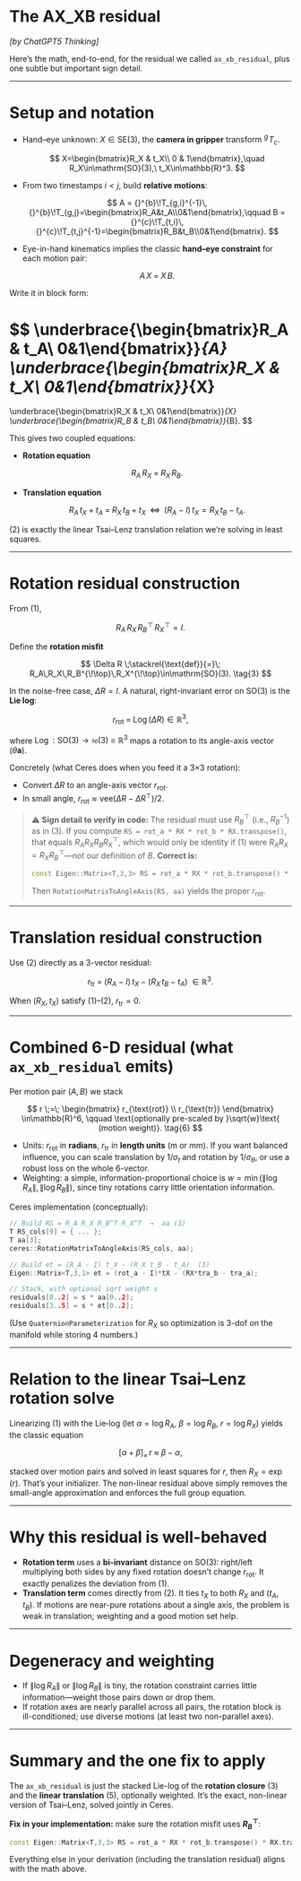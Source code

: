 # The AX_XB residual

*[by ChatGPT5 Thinking]*

Here’s the math, end-to-end, for the residual we called `ax_xb_residual`, plus one subtle but important sign detail.

---

# Setup and notation

* Hand–eye unknown: $X \in \mathrm{SE}(3)$, the **camera in gripper** transform $^{g}\!T_c$.

  $$
  X=\begin{bmatrix}R_X & t_X\\ 0 & 1\end{bmatrix},\quad R_X\in\mathrm{SO}(3),\ t_X\in\mathbb{R}^3.
  $$
* From two timestamps $i<j$, build **relative motions**:

  $$
  A = {}^{b}\!T_{g,i}^{-1}\,{}^{b}\!T_{g,j}=\begin{bmatrix}R_A&t_A\\0&1\end{bmatrix},\qquad
  B = {}^{c}\!T_{t,i}\,{}^{c}\!T_{t,j}^{-1}=\begin{bmatrix}R_B&t_B\\0&1\end{bmatrix}.
  $$
* Eye-in-hand kinematics implies the classic **hand–eye constraint** for each motion pair:

  $$
  A\,X \;=\; X\,B.
  $$

Write it in block form:

$$
\underbrace{\begin{bmatrix}R_A & t_A\\ 0&1\end{bmatrix}}_{A}
\underbrace{\begin{bmatrix}R_X & t_X\\ 0&1\end{bmatrix}}_{X}
=
\underbrace{\begin{bmatrix}R_X & t_X\\ 0&1\end{bmatrix}}_{X}
\underbrace{\begin{bmatrix}R_B & t_B\\ 0&1\end{bmatrix}}_{B}.
$$

This gives two coupled equations:

* **Rotation equation**

  $$
  R_A\,R_X \;=\; R_X\,R_B.
  \tag{1}
  $$
* **Translation equation**

  $$
  R_A\,t_X + t_A \;=\; R_X\,t_B + t_X
  \;\;\Longleftrightarrow\;\;
  (R_A-I)\,t_X = R_X\,t_B - t_A.
  \tag{2}
  $$

(2) is exactly the linear Tsai–Lenz translation relation we’re solving in least squares.

---

# Rotation residual construction

From (1),

$$
R_A\,R_X\,R_B^{\!\top}\,R_X^{\!\top}=I.
$$

Define the **rotation misfit**

$$
\Delta R \;\stackrel{\text{def}}{=}\; R_A\,R_X\,R_B^{\!\top}\,R_X^{\!\top}\in\mathrm{SO}(3).
\tag{3}
$$

In the noise-free case, $\Delta R=I$. A natural, right-invariant error on $\mathrm{SO}(3)$ is the **Lie log**:

$$
r_{\text{rot}} \;=\; \operatorname{Log}(\Delta R)\in\mathbb{R}^3,
\tag{4}
$$

where $\operatorname{Log}:\mathrm{SO}(3)\to\mathfrak{so}(3)\cong\mathbb{R}^3$ maps a rotation to its angle-axis vector ($\theta\mathbf{a}$).

Concretely (what Ceres does when you feed it a 3×3 rotation):

* Convert $\Delta R$ to an angle-axis vector $r_{\text{rot}}$.
* In small angle, $r_{\text{rot}}\approx \mathrm{vee}(\Delta R - \Delta R^\top)/2$.

> ⚠️ **Sign detail to verify in code:**
> The residual must use $R_B^{\!\top}$ (i.e., $R_B^{-1}$) as in (3).
> If you compute `RS = rot_a * RX * rot_b * RX.transpose()`, that equals $R_A R_X R_B R_X^\top$, which would only be identity if (1) were $R_A R_X = R_X R_B^{\!\top}$—not our definition of $B$.
> **Correct is:**
>
> ```cpp
> const Eigen::Matrix<T,3,3> RS = rot_a * RX * rot_b.transpose() * RX.transpose();
> ```
>
> Then `RotationMatrixToAngleAxis(RS, aa)` yields the proper $r_{\text{rot}}$.

---

# Translation residual construction

Use (2) directly as a 3-vector residual:

$$
r_{\text{tr}} \;=\; (R_A - I)\,t_X \;-\; (R_X\,t_B - t_A)\;\in\mathbb{R}^3.
\tag{5}
$$

When $(R_X,t_X)$ satisfy (1)–(2), $r_{\text{tr}}=0$.

---

# Combined 6-D residual (what `ax_xb_residual` emits)

Per motion pair $(A,B)$ we stack

$$
r \;=\; 
\begin{bmatrix}
r_{\text{rot}} \\ r_{\text{tr}}
\end{bmatrix}
\in\mathbb{R}^6,
\qquad
\text{optionally pre-scaled by }\sqrt{w}\text{ (motion weight)}.
\tag{6}
$$

* Units: $r_{\text{rot}}$ in **radians**, $r_{\text{tr}}$ in **length units** (m or mm).
  If you want balanced influence, you can scale translation by $1/\sigma_t$ and rotation by $1/\sigma_\theta$, or use a robust loss on the whole 6-vector.
* Weighting: a simple, information-proportional choice is $w=\min(\|\log R_A\|,\|\log R_B\|)$, since tiny rotations carry little orientation information.

Ceres implementation (conceptually):

```cpp
// Build RS = R_A R_X R_B^T R_X^T  →  aa (3)
T RS_cols[9] = { ... };
T aa[3];
ceres::RotationMatrixToAngleAxis(RS_cols, aa);

// Build et = (R_A - I) t_X - (R_X t_B - t_A)  (3)
Eigen::Matrix<T,3,1> et = (rot_a - I)*tX - (RX*tra_b - tra_a);

// Stack, with optional sqrt weight s
residuals[0..2] = s * aa[0..2];
residuals[3..5] = s * et[0..2];
```

(Use `QuaternionParameterization` for $R_X$ so optimization is 3-dof on the manifold while storing 4 numbers.)

---

# Relation to the linear Tsai–Lenz rotation solve

Linearizing (1) with the Lie‐log (let $\alpha=\log R_A,\ \beta=\log R_B,\ r=\log R_X$) yields the classic equation

$$
[\alpha+\beta]_\times\,r \;\approx\; \beta - \alpha,
\tag{7}
$$

stacked over motion pairs and solved in least squares for $r$, then $R_X=\exp(r)$. That’s your initializer. The non-linear residual above simply removes the small-angle approximation and enforces the full group equation.

---

# Why this residual is well-behaved

* **Rotation term** uses a **bi-invariant** distance on $\mathrm{SO}(3)$: right/left multiplying both sides by any fixed rotation doesn’t change $r_{\text{rot}}$. It exactly penalizes the deviation from (1).
* **Translation term** comes directly from (2). It ties $t_X$ to both $R_X$ and $(t_A,t_B)$.
  If motions are near-pure rotations about a single axis, the problem is weak in translation; weighting and a good motion set help.

---

# Degeneracy and weighting

* If $\| \log R_A\|$ or $\| \log R_B\|$ is tiny, the rotation constraint carries little information—weight those pairs down or drop them.
* If rotation axes are nearly parallel across all pairs, the rotation block is ill-conditioned; use diverse motions (at least two non-parallel axes).

---

# Summary and the one fix to apply

The `ax_xb_residual` is just the stacked Lie-log of the **rotation closure** (3) and the **linear translation** (5), optionally weighted. It’s the exact, non-linear version of Tsai–Lenz, solved jointly in Ceres.

**Fix in your implementation:** make sure the rotation misfit uses **$R_B^{\!\top}$**:

```cpp
const Eigen::Matrix<T,3,3> RS = rot_a * RX * rot_b.transpose() * RX.transpose();
```

Everything else in your derivation (including the translation residual) aligns with the math above.

